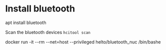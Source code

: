# Install bluetooth

apt install bluetooth

Scan the bluetooth devices
``hcitool scan``


docker run -it --rm --net=host --privileged helto/bluetooth_nuc  /bin/bashe